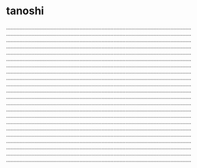 # tanoshi

........................................................................................................................................................................................................................................................................................................................................................................................................................................................................................................................................................................................................................................................................................................................................................................................................................................................................................................................................................................................................................................................................................................................................................................................................................................................................................................................................................................................................................................................................................................................................................................................................................................................................................................................................................................................................................................................................................................................................................................................................................................................................................................................................................................................................................................................................................................................................................................................................................................................................................................................................................................................................................................................................................................................................................................................................................................